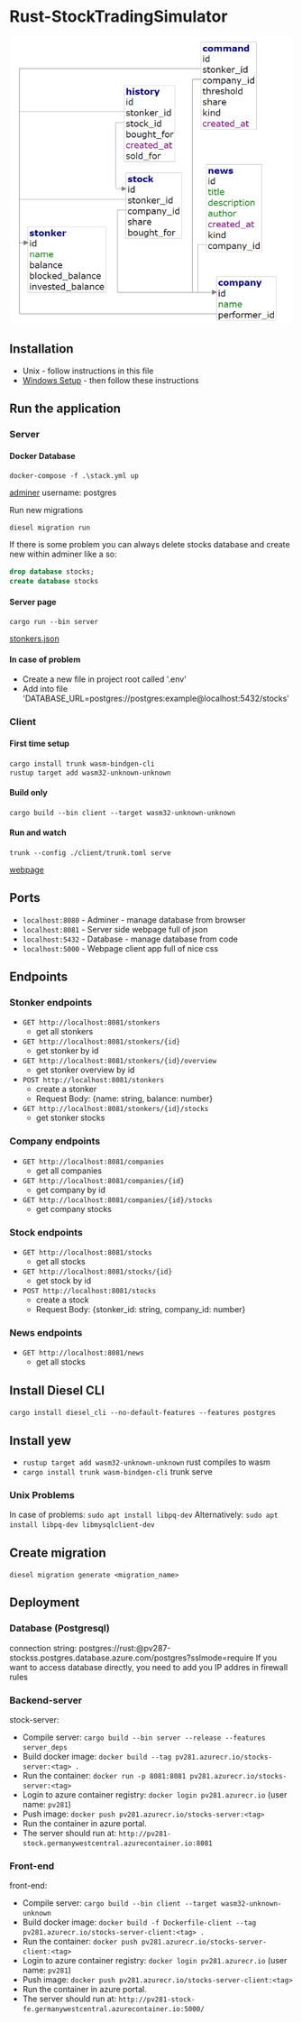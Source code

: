 # Rust-StockTradingSimulator
[![diagram](diagram.png)](http://localhost:8080/?pgsql=db&username=postgres&db=stocks&ns=public&schema=history%3A16.5278x9.0278_company%3A38.6806x19.7223_command%3A11.5278x17.9167_news%3A25.6945x18.5417_stock%3A26.6667x9.2361_stonker%3A32.9167x-2.1528)

## Installation
* Unix - follow instructions in this file
* [Windows Setup](Windows.md) - then follow these instructions

## Run the application
### Server
#### Docker Database
```
docker-compose -f .\stack.yml up
```
[adminer](http://localhost:8080)
username: postgres

Run new migrations
```
diesel migration run
```

If there is some problem you can always delete stocks database and create new within adminer like a so:
```sql
drop database stocks;
create database stocks
```

#### Server page
```
cargo run --bin server
```
[stonkers.json](http://localhost:8081/stonkers)

#### In case of problem
* Create a new file in project root called '.env'
* Add into file 'DATABASE_URL=postgres://postgres:example@localhost:5432/stocks'

### Client
#### First time setup
```
cargo install trunk wasm-bindgen-cli
rustup target add wasm32-unknown-unknown
```

#### Build only
```
cargo build --bin client --target wasm32-unknown-unknown
```

#### Run and watch
```
trunk --config ./client/trunk.toml serve
```
[webpage](http://localhost:5000/)

## Ports
* `localhost:8080` - Adminer - manage database from browser
* `localhost:8081` - Server side webpage full of json
* `localhost:5432` - Database - manage database from code
* `localhost:5000` - Webpage client app full of nice css

## Endpoints
### Stonker endpoints
- `GET http://localhost:8081/stonkers`
    - get all stonkers
- `GET http://localhost:8081/stonkers/{id}`
    - get stonker by id
- `GET http://localhost:8081/stonkers/{id}/overview`
    - get stonker overview by id
- `POST http://localhost:8081/stonkers`
    - create a stonker
    - Request Body: {name: string, balance: number}
- `GET http://localhost:8081/stonkers/{id}/stocks`
    - get stonker stocks

### Company endpoints
- `GET http://localhost:8081/companies`
    - get all companies
- `GET http://localhost:8081/companies/{id}`
    - get company by id
- `GET http://localhost:8081/companies/{id}/stocks`
    - get company stocks


### Stock endpoints
- `GET http://localhost:8081/stocks`
  - get all stocks
- `GET http://localhost:8081/stocks/{id}`
    - get stock by id
- `POST http://localhost:8081/stocks`
    - create a stock
    - Request Body: {stonker_id: string, company_id: number}

### News endpoints
- `GET http://localhost:8081/news`
    - get all stocks

## Install Diesel CLI
`cargo install diesel_cli --no-default-features --features postgres`

## Install yew
* `rustup target add wasm32-unknown-unknown` rust compiles to wasm
* `cargo install trunk wasm-bindgen-cli` trunk serve

### Unix Problems
In case of problems: `sudo apt install libpq-dev`
Alternatively: `sudo apt install libpq-dev libmysqlclient-dev`

## Create migration
`diesel migration generate <migration_name>`

## Deployment

### Database (Postgresql)
connection string: postgres://rust:<password>@pv287-stockss.postgres.database.azure.com/postgres?sslmode=require
If you want to access database directly, you need to add you IP addres in firewall rules


### Backend-server
stock-server:
- Compile server: `cargo build --bin server --release --features server_deps`
- Build docker image: `docker build --tag pv281.azurecr.io/stocks-server:<tag> .`
- Run the container: `docker run -p 8081:8081 pv281.azurecr.io/stocks-server:<tag>`
- Login to azure container registry: `docker login pv281.azurecr.io` (user name: `pv281`)
- Push image: `docker push pv281.azurecr.io/stocks-server:<tag>`
- Run the container in azure portal.
- The server should run at: `http://pv281-stock.germanywestcentral.azurecontainer.io:8081`

### Front-end
front-end:
- Compile server: `cargo build --bin client --target wasm32-unknown-unknown`
- Build docker image: `docker build -f Dockerfile-client --tag pv281.azurecr.io/stocks-server-client:<tag> .`
- Run the container: `docker push pv281.azurecr.io/stocks-server-client:<tag> `
- Login to azure container registry: `docker login pv281.azurecr.io` (user name: `pv281`)
- Push image: `docker push pv281.azurecr.io/stocks-server-client:<tag>`
- Run the container in azure portal.
- The server should run at: `http://pv281-stock-fe.germanywestcentral.azurecontainer.io:5000/`
